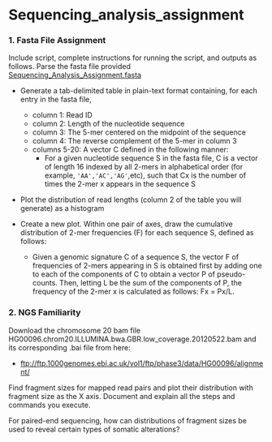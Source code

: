 # Sequencing_analysis_assignment

### 1. Fasta File Assignment

Include script, complete instructions for running the script, and outputs as follows. 
Parse the fasta file provided [Sequencing_Analysis_Assignment.fasta](Sequencing_Analysis_Assignment.fasta)
- Generate a tab-delimited table in plain-text format containing, for each entry in the fasta file,  
	- column 1: Read ID   
	- column 2: Length of the nucleotide sequence   
	- column 3: The 5-mer centered on the midpoint of the sequence   
	- column 4: The reverse complement of the 5-mer in column 3   
	- columns 5-20: A vector C defined in the following manner:   
  		- For a given nucleotide sequence S in the fasta file, C is a vector of length 16 indexed by all 2-mers in alphabetical order (for example, `'AA','AC','AG'`,etc), such that Cx is the number of times the 2-mer x appears in the sequence S  

- Plot the distribution of read lengths (column 2 of the table you will generate) as a histogram  
- Create a new plot. Within one pair of axes, draw the cumulative distribution of 2-mer frequencies (F) for each sequence S, defined as follows:    
	- Given a genomic signature C of a sequence S, the vector F of frequencies of 2-mers appearing in S is obtained first by adding one to each of the components of C to obtain a vector P of pseudo-counts. Then, letting L be the sum of the components of P, the frequency of the 2-mer x is calculated as follows: Fx = Px/L.
	
	
### 2. NGS Familiarity

Download the chromosome 20 bam file HG00096.chrom20.ILLUMINA.bwa.GBR.low_coverage.20120522.bam and its corresponding .bai file from here:  
- ftp://ftp.1000genomes.ebi.ac.uk/vol1/ftp/phase3/data/HG00096/alignment/

Find fragment sizes for mapped read pairs and plot their distribution with fragment size as the X axis. Document and explain all the steps and commands you execute.  

For paired-end sequencing, how can distributions of fragment sizes be used to reveal certain types of somatic alterations?
